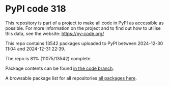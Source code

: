# PyPI code 318

This repository is part of a project to make all code in PyPI as accessible as possible. For more information 
on the project and to find out how to utilise this data, see the website: https://py-code.org/

This repo contains 13542 packages uploaded to PyPI between 
2024-12-30 11:04 and 2024-12-31 22:39.

The repo is 81% (11075/13542) complete.

Package contents can be found [in the code branch](https://github.com/pypi-data/pypi-mirror-318/tree/code/packages).

A browsable package list for all repositories [all packages here](https://py-code.org/repositories/pypi-mirror-318).



